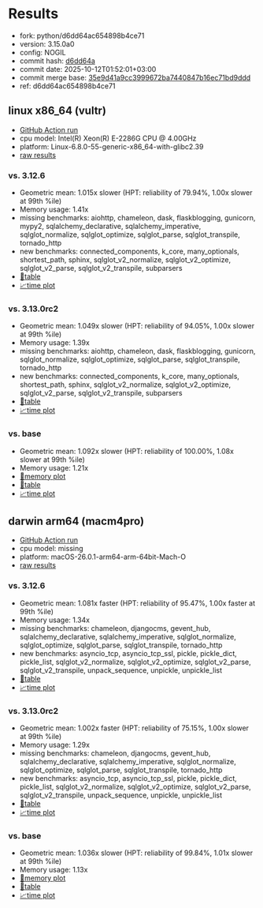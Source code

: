 # Results

- fork: python/d6dd64ac654898b4ce71
- version: 3.15.0a0
- config: NOGIL
- commit hash: [d6dd64a](https://github.com/python/cpython/commit/d6dd64a)
- commit date: 2025-10-12T01:52:01+03:00
- commit merge base: [35e9d41a9cc3999672ba7440847b16ec71bd9ddd](https://github.com/python/cpython/commit/35e9d41a9cc3999672ba7440847b16ec71bd9ddd)
- ref: d6dd64ac654898b4ce71

## linux x86_64 (vultr)

- [GitHub Action run](https://github.com/facebookexperimental/free-threading-benchmarking/actions/runs/18436503023)
- cpu model: Intel(R) Xeon(R) E-2286G CPU @ 4.00GHz
- platform: Linux-6.8.0-55-generic-x86_64-with-glibc2.39
- [raw results](bm-20251012-vultr-x86_64-python-d6dd64ac654898b4ce71-3.15.0a0-d6dd64a.json)

### vs. 3.12.6

- Geometric mean: 1.015x slower (HPT: reliability of 79.94%, 1.00x slower at 99th %ile)
- Memory usage: 1.41x
- missing benchmarks: aiohttp, chameleon, dask, flaskblogging, gunicorn, mypy2, sqlalchemy_declarative, sqlalchemy_imperative, sqlglot_normalize, sqlglot_optimize, sqlglot_parse, sqlglot_transpile, tornado_http
- new benchmarks: connected_components, k_core, many_optionals, shortest_path, sphinx, sqlglot_v2_normalize, sqlglot_v2_optimize, sqlglot_v2_parse, sqlglot_v2_transpile, subparsers
- [📄table](bm-20251012-vultr-x86_64-python-d6dd64ac654898b4ce71-3.15.0a0-d6dd64a-vs-3.12.6.md)
- [📈time plot](bm-20251012-vultr-x86_64-python-d6dd64ac654898b4ce71-3.15.0a0-d6dd64a-vs-3.12.6.svg)

### vs. 3.13.0rc2

- Geometric mean: 1.049x slower (HPT: reliability of 94.05%, 1.00x slower at 99th %ile)
- Memory usage: 1.39x
- missing benchmarks: aiohttp, chameleon, dask, flaskblogging, gunicorn, sqlglot_normalize, sqlglot_optimize, sqlglot_parse, sqlglot_transpile, tornado_http
- new benchmarks: connected_components, k_core, many_optionals, shortest_path, sphinx, sqlglot_v2_normalize, sqlglot_v2_optimize, sqlglot_v2_parse, sqlglot_v2_transpile, subparsers
- [📄table](bm-20251012-vultr-x86_64-python-d6dd64ac654898b4ce71-3.15.0a0-d6dd64a-vs-3.13.0rc2.md)
- [📈time plot](bm-20251012-vultr-x86_64-python-d6dd64ac654898b4ce71-3.15.0a0-d6dd64a-vs-3.13.0rc2.svg)

### vs. base

- Geometric mean: 1.092x slower (HPT: reliability of 100.00%, 1.08x slower at 99th %ile)
- Memory usage: 1.21x
- [🧠memory plot](bm-20251012-vultr-x86_64-python-d6dd64ac654898b4ce71-3.15.0a0-d6dd64a-vs-base-mem.svg)
- [📄table](bm-20251012-vultr-x86_64-python-d6dd64ac654898b4ce71-3.15.0a0-d6dd64a-vs-base.md)
- [📈time plot](bm-20251012-vultr-x86_64-python-d6dd64ac654898b4ce71-3.15.0a0-d6dd64a-vs-base.svg)

## darwin arm64 (macm4pro)

- [GitHub Action run](https://github.com/facebookexperimental/free-threading-benchmarking/actions/runs/18436503023)
- cpu model: missing
- platform: macOS-26.0.1-arm64-arm-64bit-Mach-O
- [raw results](bm-20251012-macm4pro-arm64-python-d6dd64ac654898b4ce71-3.15.0a0-d6dd64a.json)

### vs. 3.12.6

- Geometric mean: 1.081x faster (HPT: reliability of 95.47%, 1.00x faster at 99th %ile)
- Memory usage: 1.34x
- missing benchmarks: chameleon, djangocms, gevent_hub, sqlalchemy_declarative, sqlalchemy_imperative, sqlglot_normalize, sqlglot_optimize, sqlglot_parse, sqlglot_transpile, tornado_http
- new benchmarks: asyncio_tcp, asyncio_tcp_ssl, pickle, pickle_dict, pickle_list, sqlglot_v2_normalize, sqlglot_v2_optimize, sqlglot_v2_parse, sqlglot_v2_transpile, unpack_sequence, unpickle, unpickle_list
- [📄table](bm-20251012-macm4pro-arm64-python-d6dd64ac654898b4ce71-3.15.0a0-d6dd64a-vs-3.12.6.md)
- [📈time plot](bm-20251012-macm4pro-arm64-python-d6dd64ac654898b4ce71-3.15.0a0-d6dd64a-vs-3.12.6.svg)

### vs. 3.13.0rc2

- Geometric mean: 1.002x faster (HPT: reliability of 75.15%, 1.00x slower at 99th %ile)
- Memory usage: 1.29x
- missing benchmarks: chameleon, djangocms, gevent_hub, sqlalchemy_declarative, sqlalchemy_imperative, sqlglot_normalize, sqlglot_optimize, sqlglot_parse, sqlglot_transpile, tornado_http
- new benchmarks: asyncio_tcp, asyncio_tcp_ssl, pickle, pickle_dict, pickle_list, sqlglot_v2_normalize, sqlglot_v2_optimize, sqlglot_v2_parse, sqlglot_v2_transpile, unpack_sequence, unpickle, unpickle_list
- [📄table](bm-20251012-macm4pro-arm64-python-d6dd64ac654898b4ce71-3.15.0a0-d6dd64a-vs-3.13.0rc2.md)
- [📈time plot](bm-20251012-macm4pro-arm64-python-d6dd64ac654898b4ce71-3.15.0a0-d6dd64a-vs-3.13.0rc2.svg)

### vs. base

- Geometric mean: 1.036x slower (HPT: reliability of 99.84%, 1.01x slower at 99th %ile)
- Memory usage: 1.13x
- [🧠memory plot](bm-20251012-macm4pro-arm64-python-d6dd64ac654898b4ce71-3.15.0a0-d6dd64a-vs-base-mem.svg)
- [📄table](bm-20251012-macm4pro-arm64-python-d6dd64ac654898b4ce71-3.15.0a0-d6dd64a-vs-base.md)
- [📈time plot](bm-20251012-macm4pro-arm64-python-d6dd64ac654898b4ce71-3.15.0a0-d6dd64a-vs-base.svg)

